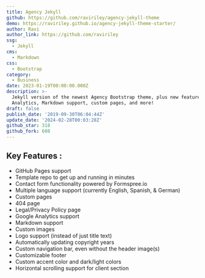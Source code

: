 ```yaml
---
title: Agency Jekyll
github: https://github.com/raviriley/agency-jekyll-theme
demo: https://raviriley.github.io/agency-jekyll-theme-starter/
author: Ravi
author_link: https://github.com/raviriley
ssg:
  - Jekyll
cms:
  - Markdown
css:
  - Bootstrap
category:
  - Business
date: 2023-01-19T00:00:00.000Z
description: >-
  Jekyll version of the newest Agency Bootstrap theme, plus new features Google
  Analytics, Markdown support, custom pages, and more!
draft: false
publish_date: '2019-09-30T06:04:44Z'
update_date: '2024-02-28T00:03:28Z'
github_star: 318
github_fork: 608
---
```


## Key Features :

- GitHub Pages support
- Template repo to get up and running in minutes
- Contact form functionality powered by Formspree.io
- Multiple language support (currently English, Spanish, & German)
- Custom pages
- 404 page
- Legal/Privacy Policy page
- Google Analytics support
- Markdown support
- Custom images
- Logo support (instead of just title text)
- Automatically updating copyright years
- Custom navigation bar, even without the header image(s)
- Customizable footer
- Custom accent color and dark/light colors
- Horizontal scrolling support for client section
